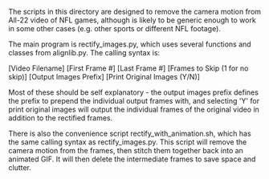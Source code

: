 The scripts in this directory are designed to remove the camera motion from All-22 video of NFL games, although is likely to be generic enough to work in some other cases (e.g. other sports or different NFL footage). 

The main program is rectify_images.py, which uses several functions and classes from alignlib.py. The calling syntax is:

[Video Filename] [First Frame #] [Last Frame #] [Frames to Skip (1 for no skip)] [Output Images Prefix] [Print Original Images (Y/N)]

Most of these should be self explanatory - the output images prefix defines the prefix to prepend the individual output frames with, and selecting 'Y' for print original images will output the individual frames of the original video in addition to the rectified frames.

There is also the convenience script rectify_with_animation.sh, which has the same calling syntax as rectify_images.py. This script will remove the camera motion from the frames, then stitch them together back into an animated GIF. It will then delete the intermediate frames to save space and clutter.
